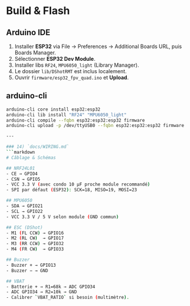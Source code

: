 # Build & Flash

## Arduino IDE
1. Installer **ESP32** via File → Preferences → Additional Boards URL, puis Boards Manager.
2. Sélectionner **ESP32 Dev Module**.
3. Installer libs `RF24`, `MPU6050_light` (Library Manager).
4. Le dossier `lib/DShotRMT` est inclus localement.
5. Ouvrir `firmware/esp32_fpv_quad.ino` et **Upload**.

## arduino-cli
```bash
arduino-cli core install esp32:esp32
arduino-cli lib install "RF24" "MPU6050_light"
arduino-cli compile --fqbn esp32:esp32:esp32 firmware
arduino-cli upload -p /dev/ttyUSB0 --fqbn esp32:esp32:esp32 firmware

---

### 14) `docs/WIRING.md`
```markdown
# Câblage & Schémas

## NRF24L01
- CE → GPIO4
- CSN → GPIO5
- VCC 3.3 V (avec condo 10 µF proche module recommandé)
- SPI par défaut (ESP32): SCK=18, MISO=19, MOSI=23

## MPU6050
- SDA → GPIO21
- SCL → GPIO22
- VCC 3.3 V / 5 V selon module (GND commun)

## ESC (DShot)
- M1 (FL CCW) → GPIO16
- M2 (RL CW)  → GPIO17
- M3 (RR CCW) → GPIO32
- M4 (FR CW)  → GPIO33

## Buzzer
- Buzzer + → GPIO13
- Buzzer − → GND

## VBAT
- Batterie + → R1=68k → ADC GPIO34
- ADC GPIO34 → R2=10k → GND
- Calibrer `VBAT_RATIO` si besoin (multimètre).
